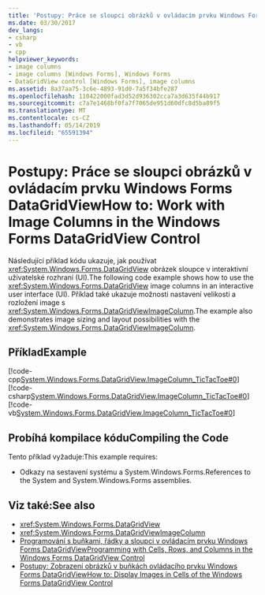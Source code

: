 ```yaml
---
title: 'Postupy: Práce se sloupci obrázků v ovládacím prvku Windows Forms DataGridView'
ms.date: 03/30/2017
dev_langs:
- csharp
- vb
- cpp
helpviewer_keywords:
- image columns
- image columns [Windows Forms], Windows Forms
- DataGridView control [Windows Forms], image columns
ms.assetid: 8a37aa75-3c6e-4893-91d0-7a5f34bfe287
ms.openlocfilehash: 110422000fad3d52d936302cca7a3d635f44b917
ms.sourcegitcommit: c7a7e1468bf0fa7f7065de951d60dfc8d5ba89f5
ms.translationtype: MT
ms.contentlocale: cs-CZ
ms.lasthandoff: 05/14/2019
ms.locfileid: "65591394"
---
```

# <a name="how-to-work-with-image-columns-in-the-windows-forms-datagridview-control"></a><span data-ttu-id="4c544-102">Postupy: Práce se sloupci obrázků v ovládacím prvku Windows Forms DataGridView</span><span class="sxs-lookup"><span data-stu-id="4c544-102">How to: Work with Image Columns in the Windows Forms DataGridView Control</span></span>
<span data-ttu-id="4c544-103">Následující příklad kódu ukazuje, jak používat <xref:System.Windows.Forms.DataGridView> obrázek sloupce v interaktivní uživatelské rozhraní (UI).</span><span class="sxs-lookup"><span data-stu-id="4c544-103">The following code example shows how to use the <xref:System.Windows.Forms.DataGridView> image columns in an interactive user interface (UI).</span></span> <span data-ttu-id="4c544-104">Příklad také ukazuje možnosti nastavení velikosti a rozložení image s <xref:System.Windows.Forms.DataGridViewImageColumn>.</span><span class="sxs-lookup"><span data-stu-id="4c544-104">The example also demonstrates image sizing and layout possibilities with the <xref:System.Windows.Forms.DataGridViewImageColumn>.</span></span>  
  
## <a name="example"></a><span data-ttu-id="4c544-105">Příklad</span><span class="sxs-lookup"><span data-stu-id="4c544-105">Example</span></span>  
 [!code-cpp[System.Windows.Forms.DataGridView.ImageColumn_TicTacToe#0](~/samples/snippets/cpp/VS_Snippets_Winforms/System.Windows.Forms.DataGridView.ImageColumn_TicTacToe/CPP/tictactoe.cpp#0)]
 [!code-csharp[System.Windows.Forms.DataGridView.ImageColumn_TicTacToe#0](~/samples/snippets/csharp/VS_Snippets_Winforms/System.Windows.Forms.DataGridView.ImageColumn_TicTacToe/CS/tictactoe.cs#0)]
 [!code-vb[System.Windows.Forms.DataGridView.ImageColumn_TicTacToe#0](~/samples/snippets/visualbasic/VS_Snippets_Winforms/System.Windows.Forms.DataGridView.ImageColumn_TicTacToe/VB/tictactoe.vb#0)]  
  
## <a name="compiling-the-code"></a><span data-ttu-id="4c544-106">Probíhá kompilace kódu</span><span class="sxs-lookup"><span data-stu-id="4c544-106">Compiling the Code</span></span>  
 <span data-ttu-id="4c544-107">Tento příklad vyžaduje:</span><span class="sxs-lookup"><span data-stu-id="4c544-107">This example requires:</span></span>  
  
- <span data-ttu-id="4c544-108">Odkazy na sestavení systému a System.Windows.Forms.</span><span class="sxs-lookup"><span data-stu-id="4c544-108">References to the System and System.Windows.Forms assemblies.</span></span>  
  
## <a name="see-also"></a><span data-ttu-id="4c544-109">Viz také:</span><span class="sxs-lookup"><span data-stu-id="4c544-109">See also</span></span>

- <xref:System.Windows.Forms.DataGridView>
- <xref:System.Windows.Forms.DataGridViewImageColumn>
- [<span data-ttu-id="4c544-110">Programování s buňkami, řádky a sloupci v ovládacím prvku Windows Forms DataGridView</span><span class="sxs-lookup"><span data-stu-id="4c544-110">Programming with Cells, Rows, and Columns in the Windows Forms DataGridView Control</span></span>](programming-with-cells-rows-and-columns-in-the-datagrid.md)
- [<span data-ttu-id="4c544-111">Postupy: Zobrazení obrázků v buňkách ovládacího prvku Windows Forms DataGridView</span><span class="sxs-lookup"><span data-stu-id="4c544-111">How to: Display Images in Cells of the Windows Forms DataGridView Control</span></span>](how-to-display-images-in-cells-of-the-windows-forms-datagridview-control.md)
